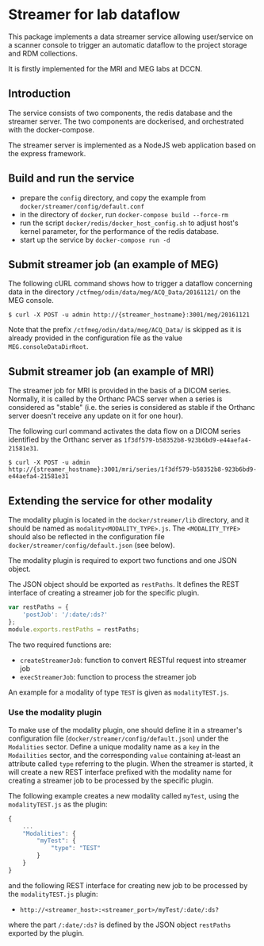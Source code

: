 # Streamer for lab dataflow

This package implements a data streamer service allowing user/service on a scanner
console to trigger an automatic dataflow to the project storage and RDM collections.

It is firstly implemented for the MRI and MEG labs at DCCN.

## Introduction

The service consists of two components, the redis database and the streamer server.
The two components are dockerised, and orchestrated with the docker-compose.

The streamer server is implemented as a NodeJS web application based on the express framework.

## Build and run the service

- prepare the `config` directory, and copy the example from `docker/streamer/config/default.conf`
- in the directory of `docker`, run `docker-compose build --force-rm`
- run the script `docker/redis/docker_host_config.sh` to adjust host's kernel parameter, for the performance of the redis database.
- start up the service by `docker-compose run -d`

## Submit streamer job (an example of MEG)

The following cURL command shows how to trigger a dataflow concerning data in the directory
`/ctfmeg/odin/data/meg/ACQ_Data/20161121/` on the MEG console.

```
$ curl -X POST -u admin http://{streamer_hostname}:3001/meg/20161121
```

Note that the prefix `/ctfmeg/odin/data/meg/ACQ_Data/` is skipped as it is already provided in
the configuration file as the value `MEG.consoleDataDirRoot`.

## Submit streamer job (an example of MRI)

The streamer job for MRI is provided in the basis of a DICOM series. Normally, it is called by the Orthanc PACS server when a series is considered as "stable" (i.e. the series is considered as stable if the Orthanc server doesn't receive any update on it for one hour).

The following curl command activates the data flow on a DICOM series identified by the Orthanc server as `1f3df579-b58352b8-923b6bd9-e44aefa4-21581e31`.

```
$ curl -X POST -u admin http://{streamer_hostname}:3001/mri/series/1f3df579-b58352b8-923b6bd9-e44aefa4-21581e31
```

## Extending the service for other modality

The modality plugin is located in the `docker/streamer/lib` directory, and it should be named as `modality<MODALITY_TYPE>.js`.  The `<MODALITY_TYPE>` should also be reflected in the configuration file `docker/streamer/config/default.json` (see below).

The modality plugin is required to export two functions and one JSON object.

The JSON object should be exported as `restPaths`.  It defines the REST interface of creating a streamer job for the specific plugin.

```javascript
var restPaths = {
    'postJob': '/:date/:ds?'
};
module.exports.restPaths = restPaths;
```

The two required functions are:

- `createStreamerJob`: function to convert RESTful request into streamer job
- `execStreamerJob`: function to process the streamer job

An example for a modality of type `TEST` is given as `modalityTEST.js`.

### Use the modality plugin

To make use of the modality plugin, one should define it in a streamer's configuration file (`docker/streamer/config/default.json`) under the `Modalities` sector.  Define a unique modality name as a `key` in the `Modailities` sector, and the corresponding `value` containing at-least an attribute called `type` referring to the plugin.  When the streamer is started, it will create a new REST interface prefixed with the modality name for creating a streamer job to be processed by the specific plugin.

The following example creates a new modality called `myTest`, using the `modalityTEST.js` as the plugin:

```javascript
{
    ...
    "Modalities": {
        "myTest": {
            "type": "TEST"
        }
    }
}
```

and the following REST interface for creating new job to be processed by the `modalityTEST.js` plugin:

- `http://<streamer_host>:<streamer_port>/myTest/:date/:ds?`

where the part `/:date/:ds?` is defined by the JSON object `restPaths` exported by the plugin.
